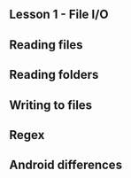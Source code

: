 ## Lesson 1 - File I/O

## Reading files

## Reading folders

## Writing to files

## Regex

## Android differences